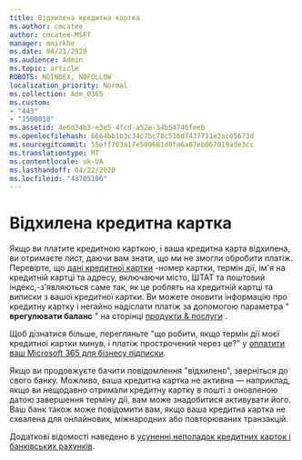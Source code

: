 ```yaml
---
title: Відхилена кредитна картка
ms.author: cmcatee
author: cmcatee-MSFT
manager: mnirkhe
ms.date: 04/21/2020
ms.audience: Admin
ms.topic: article
ROBOTS: NOINDEX, NOFOLLOW
localization_priority: Normal
ms.collection: Adm_O365
ms.custom:
- "443"
- "1500018"
ms.assetid: 4e6d34b3-e3e5-4fcd-a52e-34b54746feeb
ms.openlocfilehash: 6664bb1b3c34c7bc78c516d7437711e2ac05673d
ms.sourcegitcommit: 55eff703a17e500681d8fa6a87eb067019ade3cc
ms.translationtype: MT
ms.contentlocale: uk-UA
ms.lasthandoff: 04/22/2020
ms.locfileid: "43705106"
---
```

# <a name="declined-credit-card"></a>Відхилена кредитна картка

Якщо ви платите кредитною карткою, і ваша кредитна карта відхилена, ви отримаєте лист, даючи вам знати, що ми не змогли обробити платіж. Перевірте, що [дані кредитної картки](https://go.microsoft.com/fwlink/p/?linkid=842054) -номер картки, термін дії, ім'я на кредитній картці та адресу, включаючи місто, ШТАТ та поштовий індекс,-з'являються саме так, як це роблять на кредитній картці та виписки з вашої кредитної картки. Ви можете оновити інформацію про кредитну картку і негайно надіслати платіж за допомогою параметра " **врегулювати баланс** " на сторінці [продукти & послуги](https://go.microsoft.com/fwlink/p/?linkid=842054) . 

Щоб дізнатися більше, перегляньте "що робити, якщо термін дії моєї кредитної картки минув, і платіж прострочений через це?" у [оплатити ваш Microsoft 365 для бізнесу підписки](https://docs.microsoft.com/office365/admin/subscriptions-and-billing/pay-for-your-subscription#what-if-my-credit-card-was-declined-and-my-payment-is-past-due).
  
Якщо ви продовжуєте бачити повідомлення "відхилено", зверніться до свого банку. Можливо, ваша кредитна картка не активна — наприклад, якщо ви нещодавно отримали кредитну картку в пошті з оновленою датою завершення терміну дії, вам може знадобитися активувати його. Ваш банк також може повідомити вам, якщо ваша кредитна картка не схвалена для онлайнових, міжнародних або повторюваних транзакцій.
  
Додаткові відомості наведено в [усуненні неполадок кредитних карток і банківських рахунків](https://docs.microsoft.com/office365/admin/subscriptions-and-billing/add-update-or-remove-credit-card-or-bank-account#troubleshooting-credit-cards-and-bank-accounts).